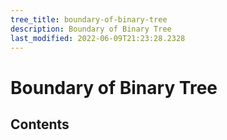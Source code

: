 ```yaml
---
tree_title: boundary-of-binary-tree
description: Boundary of Binary Tree
last_modified: 2022-06-09T21:23:28.2328
---
```


# Boundary of Binary Tree

## Contents
